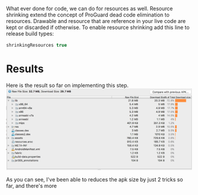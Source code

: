 What ever done for code, we can do for resources as well. Resource shrinking extend the concept of ProGuard dead code elimination to resources. Drawable and resource that are reference in your live code are kept or discarded if otherwise. To enable resource shrinking add this line to release build types:

```gradle
shrinkingResources true
```

# Results
Here is the result so far on implementing this step.<br/>
![using proguard result](https://raw.githubusercontent.com/KingsMentor/codelab/master/buildingsmallerapk/imgs/enable_resource_shrinking.png) 


As you can see, I've been able to reduces the apk size by just 2 tricks so far, and there's more


